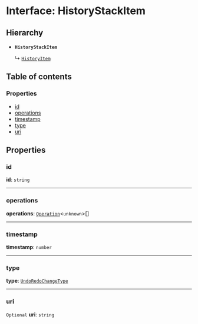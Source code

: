 # Interface: HistoryStackItem

## Hierarchy

* **`HistoryStackItem`**

  ↳ [`HistoryItem`](/auto-docs/fixed-history-plugin/interfaces/HistoryItem.md)

## Table of contents

### Properties

* [id](/auto-docs/fixed-history-plugin/interfaces/HistoryStackItem.md#id)
* [operations](/auto-docs/fixed-history-plugin/interfaces/HistoryStackItem.md#operations)
* [timestamp](/auto-docs/fixed-history-plugin/interfaces/HistoryStackItem.md#timestamp)
* [type](/auto-docs/fixed-history-plugin/interfaces/HistoryStackItem.md#type)
* [uri](/auto-docs/fixed-history-plugin/interfaces/HistoryStackItem.md#uri)

## Properties

### id

**id**: `string`

***

### operations

**operations**: [`Operation`](/auto-docs/fixed-history-plugin/interfaces/Operation.md)<`unknown`>\[]

***

### timestamp

**timestamp**: `number`

***

### type

**type**: [`UndoRedoChangeType`](/auto-docs/fixed-history-plugin/enums/UndoRedoChangeType.md)

***

### uri

`Optional` **uri**: `string`
